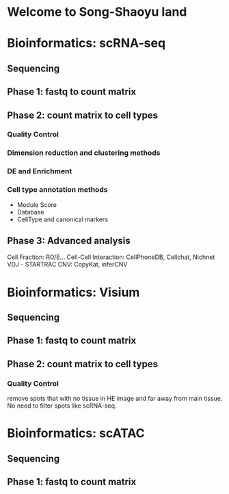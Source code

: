 # Welcome to Song-Shaoyu land
# Bioinformatics: scRNA-seq
## Sequencing
## Phase 1: fastq to count matrix

## Phase 2: count matrix to cell types
### Quality Control
### Dimension reduction and clustering methods
### DE and Enrichment
### Cell type annotation methods
- Module Score
- Database
- CellType and canonical markers
## Phase 3: Advanced analysis
Cell Fraction: RO/E...
Cell-Cell Interaction: CellPhoneDB, Cellchat, Nichnet
VDJ - STARTRAC
CNV: CopyKat, inferCNV

# Bioinformatics: Visium
## Sequencing
## Phase 1: fastq to count matrix
## Phase 2: count matrix to cell types
### Quality Control
remove spots that with no tissue in HE image and far away from main tissue.
No need to filter spots like scRNA-seq.
# Bioinformatics: scATAC
## Sequencing
## Phase 1: fastq to count matrix
